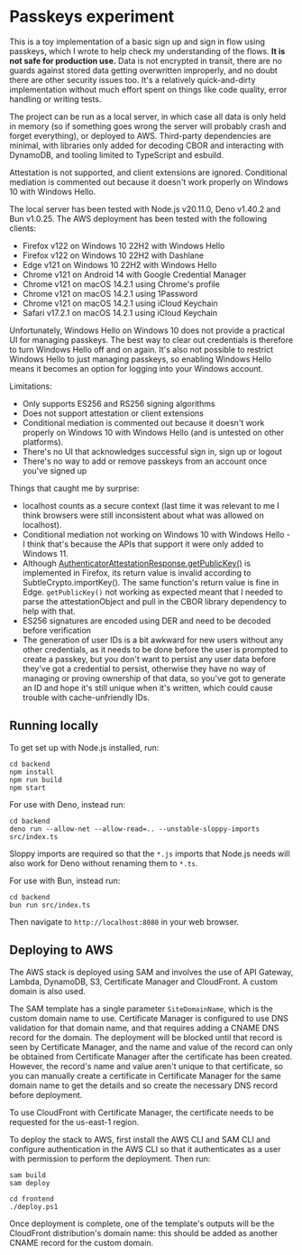 # Passkeys experiment

This is a toy implementation of a basic sign up and sign in flow using passkeys, which I wrote to help check my understanding of the flows. **It is not safe for production use.** Data is not encrypted in transit, there are no guards against stored data getting overwritten improperly, and no doubt there are other security issues too. It's a relatively quick-and-dirty implementation without much effort spent on things like code quality, error handling or writing tests.

The project can be run as a local server, in which case all data is only held in memory (so if something goes wrong the server will probably crash and forget everything), or deployed to AWS. Third-party dependencies are minimal, with libraries only added for decoding CBOR and interacting with DynamoDB, and tooling limited to TypeScript and esbuild.

Attestation is not supported, and client extensions are ignored. Conditional mediation is commented out because it doesn't work properly on Windows 10 with Windows Hello.

The local server has been tested with Node.js v20.11.0, Deno v1.40.2 and Bun v1.0.25. The AWS deployment has been tested with the following clients:

- Firefox v122 on Windows 10 22H2 with Windows Hello
- Firefox v122 on Windows 10 22H2 with Dashlane
- Edge v121 on Windows 10 22H2 with Windows Hello
- Chrome v121 on Android 14 with Google Credential Manager
- Chrome v121 on macOS 14.2.1 using Chrome's profile
- Chrome v121 on macOS 14.2.1 using 1Password
- Chrome v121 on macOS 14.2.1 using iCloud Keychain
- Safari v17.2.1 on macOS 14.2.1 using iCloud Keychain

Unfortunately, Windows Hello on Windows 10 does not provide a practical UI for managing passkeys. The best way to clear out credentials is therefore to turn Windows Hello off and on again. It's also not possible to restrict Windows Hello to just managing passkeys, so enabling Windows Hello means it becomes an option for logging into your Windows account.

Limitations:

- Only supports ES256 and RS256 signing algorithms
- Does not support attestation or client extensions
- Conditional mediation is commented out because it doesn't work properly on Windows 10 with Windows Hello (and is untested on other platforms).
- There's no UI that acknowledges successful sign in, sign up or logout
- There's no way to add or remove passkeys from an account once you've signed up

Things that caught me by surprise:

- localhost counts as a secure context (last time it was relevant to me I think browsers were still inconsistent about what was allowed on localhost).
- Conditional mediation not working on Windows 10 with Windows Hello - I think that's because the APIs that support it were only added to Windows 11.
- Although [AuthenticatorAttestationResponse.getPublicKey()](https://www.w3.org/TR/webauthn-3/#dom-authenticatorattestationresponse-getpublickey) is implemented in Firefox, its return value is invalid according to SubtleCrypto.importKey(). The same function's return value is fine in Edge. `getPublicKey()` not working as expected meant that I needed to parse the attestationObject and pull in the CBOR library dependency to help with that.
- ES256 signatures are encoded using DER and need to be decoded before verification
- The generation of user IDs is a bit awkward for new users without any other credentials, as it needs to be done before the user is prompted to create a passkey, but you don't want to persist any user data before they've got a credential to persist, otherwise they have no way of managing or proving ownership of that data, so you've got to generate an ID and hope it's still unique when it's written, which could cause trouble with cache-unfriendly IDs.


## Running locally

To get set up with Node.js installed, run:

```
cd backend
npm install
npm run build
npm start
```

For use with Deno, instead run:

```
cd backend
deno run --allow-net --allow-read=.. --unstable-sloppy-imports src/index.ts
```

Sloppy imports are required so that the `*.js` imports that Node.js needs will also work for Deno without renaming them to `*.ts`.

For use with Bun, instead run:

```
cd backend
bun run src/index.ts
```

Then navigate to `http://localhost:8080` in your web browser.

## Deploying to AWS

The AWS stack is deployed using SAM and involves the use of API Gateway, Lambda, DynamoDB, S3, Certificate Manager and CloudFront. A custom domain is also used.

The SAM template has a single parameter `SiteDomainName`, which is the custom domain name to use. Certificate Manager is configured to use DNS validation for that domain name, and that requires adding a CNAME DNS record for the domain. The deployment will be blocked until that record is seen by Certificate Manager, and the name and value of the record can only be obtained from Certificate Manager after the certificate has been created. However, the record's name and value aren't unique to that certificate, so you can manually create a certificate in Certificate Manager for the same domain name to get the details and so create the necessary DNS record before deployment.

To use CloudFront with Certificate Manager, the certificate needs to be requested for the us-east-1 region.

To deploy the stack to AWS, first install the AWS CLI and SAM CLI and configure authentication in the AWS CLI so that it authenticates as a user with permission to perform the deployment. Then run:

```
sam build
sam deploy

cd frontend
./deploy.ps1
```

Once deployment is complete, one of the template's outputs will be the CloudFront distribution's domain name: this should be added as another CNAME record for the custom domain.
